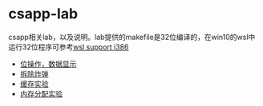 # csapp-lab
 csapp相关lab，以及说明。lab提供的makefile是32位编译的，在win10的wsl中运行32位程序可参考[wsl support i386](https://github.com/Microsoft/WSL/issues/2468)
* [位操作，数据显示](datalab/datalab.md)
* [拆除炸弹](bomb/bomb.md)
* [缓存实验](cachelab/cachelab.md)
* [内存分配实验](malloclab/malloclab.md)
